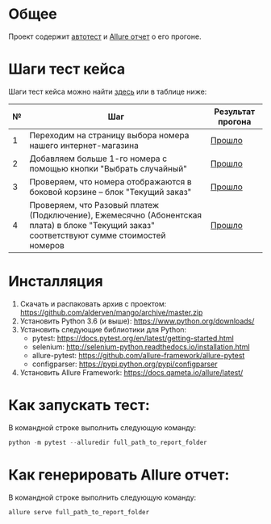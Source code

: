 # Общее
Проект содержит [автотест](https://github.com/alderven/mango/blob/master/test_Mango.py) и [Allure отчет](https://rawgit.com/alderven/mango/master/allure-report/index.html) о его прогоне.

# Шаги тест кейса
Шаги тест кейса можно найти [здесь](https://rawgit.com/alderven/mango/master/allure-report/index.html#behaviors/a3393e4a2082aa789ab1872d09498fba/e09a5be3046709c3/) или в таблице ниже:

№  | Шаг | Результат прогона
-- | ------------------- | ---------------------- 
1  | Переходим на страницу выбора номера нашего интернет-магазина | [Прошло](https://rawgit.com/alderven/mango/master/allure-report/index.html#behaviors/a3393e4a2082aa789ab1872d09498fba/e09a5be3046709c3/)
2  | Добавляем больше 1-го номера с помощью кнопки "Выбрать случайный" | [Прошло](https://rawgit.com/alderven/mango/master/allure-report/index.html#behaviors/a3393e4a2082aa789ab1872d09498fba/e09a5be3046709c3/)
3  | Проверяем, что номера отображаются в боковой корзине – блок "Текущий заказ" | [Прошло](https://rawgit.com/alderven/mango/master/allure-report/index.html#behaviors/a3393e4a2082aa789ab1872d09498fba/e09a5be3046709c3/)
4  | Проверяем, что Разовый платеж (Подключение), Ежемесячно (Абонентская плата) в блоке "Текущий заказ" соответствуют сумме стоимостей номеров | [Прошло](https://rawgit.com/alderven/mango/master/allure-report/index.html#behaviors/a3393e4a2082aa789ab1872d09498fba/e09a5be3046709c3/)

# Инсталляция
1. Скачать и распаковать архив с проектом: https://github.com/alderven/mango/archive/master.zip
1. Установить Python 3.6 (и выше): https://www.python.org/downloads/
1. Установить следующие библиотики для Python:
   * pytest: https://docs.pytest.org/en/latest/getting-started.html
   * selenium: http://selenium-python.readthedocs.io/installation.html
   * allure-pytest: https://github.com/allure-framework/allure-pytest
   * configparser: https://pypi.python.org/pypi/configparser
1. Установить Allure Framework: https://docs.qameta.io/allure/latest/

# Как запускать тест:
В командной строке выполнить следующую команду:
```javascript
python -m pytest --alluredir full_path_to_report_folder
```
# Как генерировать Allure отчет:
В командной строке выполнить следующую команду:
```javascript
allure serve full_path_to_report_folder
```
